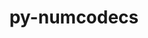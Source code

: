 ---
title: "py-numcodecs"
layout: cache
categories: [package, develop]
meta: {"versions": ["0.11.0"], "compilers": ["gcc@=11.4.0", "oneapi@=2024.2.0"], "oss": ["ubuntu22.04"], "platforms": ["linux"], "targets": ["x86_64_v3"], "stacks": ["e4s", "e4s-oneapi", "root"], "num_specs": 18, "num_specs_by_stack": {"e4s": 9, "root": 18, "e4s-oneapi": 9}}
spec_details: [{"hash": "tyy6nophczqx6hh6t5ty3rwm2qs3ak2z", "compiler": "gcc@=11.4.0", "versions": ["0.11.0"], "os": "ubuntu22.04", "platform": "linux", "target": "x86_64_v3", "variants": ["build_system=python_pip", "~msgpack"], "stacks": ["e4s", "root"], "size": "-", "tarball": "https://binaries.spack.io/develop/build_cache/linux-ubuntu22.04-x86_64_v3/gcc-11.4.0/py-numcodecs-0.11.0/linux-ubuntu22.04-x86_64_v3-gcc-11.4.0-py-numcodecs-0.11.0-tyy6nophczqx6hh6t5ty3rwm2qs3ak2z.spack"}, {"hash": "sv5fvxsbcsftylgtwya56bl2xgtfr6tz", "compiler": "gcc@=11.4.0", "versions": ["0.11.0"], "os": "ubuntu22.04", "platform": "linux", "target": "x86_64_v3", "variants": ["build_system=python_pip", "~msgpack"], "stacks": ["e4s", "root"], "size": "-", "tarball": "https://binaries.spack.io/develop/build_cache/linux-ubuntu22.04-x86_64_v3/gcc-11.4.0/py-numcodecs-0.11.0/linux-ubuntu22.04-x86_64_v3-gcc-11.4.0-py-numcodecs-0.11.0-sv5fvxsbcsftylgtwya56bl2xgtfr6tz.spack"}, {"hash": "vemvwmoyxy4aye2wavhvjnso2fxu53gi", "compiler": "gcc@=11.4.0", "versions": ["0.11.0"], "os": "ubuntu22.04", "platform": "linux", "target": "x86_64_v3", "variants": ["build_system=python_pip", "~msgpack"], "stacks": ["e4s", "root"], "size": "-", "tarball": "https://binaries.spack.io/develop/build_cache/linux-ubuntu22.04-x86_64_v3/gcc-11.4.0/py-numcodecs-0.11.0/linux-ubuntu22.04-x86_64_v3-gcc-11.4.0-py-numcodecs-0.11.0-vemvwmoyxy4aye2wavhvjnso2fxu53gi.spack"}, {"hash": "tjbwwiwx4dpssvt6gvy4aegnpn7gs7tp", "compiler": "gcc@=11.4.0", "versions": ["0.11.0"], "os": "ubuntu22.04", "platform": "linux", "target": "x86_64_v3", "variants": ["build_system=python_pip", "~msgpack"], "stacks": ["e4s", "root"], "size": "-", "tarball": "https://binaries.spack.io/develop/build_cache/linux-ubuntu22.04-x86_64_v3/gcc-11.4.0/py-numcodecs-0.11.0/linux-ubuntu22.04-x86_64_v3-gcc-11.4.0-py-numcodecs-0.11.0-tjbwwiwx4dpssvt6gvy4aegnpn7gs7tp.spack"}, {"hash": "2seurogx4fsomzhdxumtits3tcr4ifyp", "compiler": "gcc@=11.4.0", "versions": ["0.11.0"], "os": "ubuntu22.04", "platform": "linux", "target": "x86_64_v3", "variants": ["build_system=python_pip", "~msgpack"], "stacks": ["e4s", "root"], "size": "-", "tarball": "https://binaries.spack.io/develop/build_cache/linux-ubuntu22.04-x86_64_v3/gcc-11.4.0/py-numcodecs-0.11.0/linux-ubuntu22.04-x86_64_v3-gcc-11.4.0-py-numcodecs-0.11.0-2seurogx4fsomzhdxumtits3tcr4ifyp.spack"}, {"hash": "nr7bzldbphle53unx54wogwvrdh33dwq", "compiler": "gcc@=11.4.0", "versions": ["0.11.0"], "os": "ubuntu22.04", "platform": "linux", "target": "x86_64_v3", "variants": ["build_system=python_pip", "~msgpack"], "stacks": ["e4s", "root"], "size": "-", "tarball": "https://binaries.spack.io/develop/build_cache/linux-ubuntu22.04-x86_64_v3/gcc-11.4.0/py-numcodecs-0.11.0/linux-ubuntu22.04-x86_64_v3-gcc-11.4.0-py-numcodecs-0.11.0-nr7bzldbphle53unx54wogwvrdh33dwq.spack"}, {"hash": "zg2p47nsmoa2f5vxyon632whw2hj4fxo", "compiler": "gcc@=11.4.0", "versions": ["0.11.0"], "os": "ubuntu22.04", "platform": "linux", "target": "x86_64_v3", "variants": ["build_system=python_pip", "~msgpack"], "stacks": ["e4s", "root"], "size": "-", "tarball": "https://binaries.spack.io/develop/build_cache/linux-ubuntu22.04-x86_64_v3/gcc-11.4.0/py-numcodecs-0.11.0/linux-ubuntu22.04-x86_64_v3-gcc-11.4.0-py-numcodecs-0.11.0-zg2p47nsmoa2f5vxyon632whw2hj4fxo.spack"}, {"hash": "enxm4yxa765h6sfsccrhxedzz6ji2je5", "compiler": "gcc@=11.4.0", "versions": ["0.11.0"], "os": "ubuntu22.04", "platform": "linux", "target": "x86_64_v3", "variants": ["build_system=python_pip", "~msgpack"], "stacks": ["e4s", "root"], "size": "-", "tarball": "https://binaries.spack.io/develop/build_cache/linux-ubuntu22.04-x86_64_v3/gcc-11.4.0/py-numcodecs-0.11.0/linux-ubuntu22.04-x86_64_v3-gcc-11.4.0-py-numcodecs-0.11.0-enxm4yxa765h6sfsccrhxedzz6ji2je5.spack"}, {"hash": "sy3wit64hdpwsk6qa6fe5soytx2obznw", "compiler": "gcc@=11.4.0", "versions": ["0.11.0"], "os": "ubuntu22.04", "platform": "linux", "target": "x86_64_v3", "variants": ["build_system=python_pip", "~msgpack"], "stacks": ["e4s", "root"], "size": "-", "tarball": "https://binaries.spack.io/develop/build_cache/linux-ubuntu22.04-x86_64_v3/gcc-11.4.0/py-numcodecs-0.11.0/linux-ubuntu22.04-x86_64_v3-gcc-11.4.0-py-numcodecs-0.11.0-sy3wit64hdpwsk6qa6fe5soytx2obznw.spack"}, {"hash": "wylyy2xm6oqqax5pk7uharg2j2tybd4h", "compiler": "oneapi@=2024.2.0", "versions": ["0.11.0"], "os": "ubuntu22.04", "platform": "linux", "target": "x86_64_v3", "variants": ["build_system=python_pip", "~msgpack"], "stacks": ["e4s-oneapi", "root"], "size": "-", "tarball": "https://binaries.spack.io/develop/build_cache/linux-ubuntu22.04-x86_64_v3/oneapi-2024.2.0/py-numcodecs-0.11.0/linux-ubuntu22.04-x86_64_v3-oneapi-2024.2.0-py-numcodecs-0.11.0-wylyy2xm6oqqax5pk7uharg2j2tybd4h.spack"}, {"hash": "lckeexugwmije5r77ee5bvauu5avxl35", "compiler": "oneapi@=2024.2.0", "versions": ["0.11.0"], "os": "ubuntu22.04", "platform": "linux", "target": "x86_64_v3", "variants": ["build_system=python_pip", "~msgpack"], "stacks": ["e4s-oneapi", "root"], "size": "-", "tarball": "https://binaries.spack.io/develop/build_cache/linux-ubuntu22.04-x86_64_v3/oneapi-2024.2.0/py-numcodecs-0.11.0/linux-ubuntu22.04-x86_64_v3-oneapi-2024.2.0-py-numcodecs-0.11.0-lckeexugwmije5r77ee5bvauu5avxl35.spack"}, {"hash": "i5xww7vqd43drz3b6ihldwn7db5jrsoe", "compiler": "oneapi@=2024.2.0", "versions": ["0.11.0"], "os": "ubuntu22.04", "platform": "linux", "target": "x86_64_v3", "variants": ["build_system=python_pip", "~msgpack"], "stacks": ["e4s-oneapi", "root"], "size": "-", "tarball": "https://binaries.spack.io/develop/build_cache/linux-ubuntu22.04-x86_64_v3/oneapi-2024.2.0/py-numcodecs-0.11.0/linux-ubuntu22.04-x86_64_v3-oneapi-2024.2.0-py-numcodecs-0.11.0-i5xww7vqd43drz3b6ihldwn7db5jrsoe.spack"}, {"hash": "d344lol6w5herga4wuemhjiuxde7nh3g", "compiler": "oneapi@=2024.2.0", "versions": ["0.11.0"], "os": "ubuntu22.04", "platform": "linux", "target": "x86_64_v3", "variants": ["build_system=python_pip", "~msgpack"], "stacks": ["e4s-oneapi", "root"], "size": "-", "tarball": "https://binaries.spack.io/develop/build_cache/linux-ubuntu22.04-x86_64_v3/oneapi-2024.2.0/py-numcodecs-0.11.0/linux-ubuntu22.04-x86_64_v3-oneapi-2024.2.0-py-numcodecs-0.11.0-d344lol6w5herga4wuemhjiuxde7nh3g.spack"}, {"hash": "w6miy2f6u6u5vehuvy2hlkpvy737fuh5", "compiler": "oneapi@=2024.2.0", "versions": ["0.11.0"], "os": "ubuntu22.04", "platform": "linux", "target": "x86_64_v3", "variants": ["build_system=python_pip", "~msgpack"], "stacks": ["e4s-oneapi", "root"], "size": "-", "tarball": "https://binaries.spack.io/develop/build_cache/linux-ubuntu22.04-x86_64_v3/oneapi-2024.2.0/py-numcodecs-0.11.0/linux-ubuntu22.04-x86_64_v3-oneapi-2024.2.0-py-numcodecs-0.11.0-w6miy2f6u6u5vehuvy2hlkpvy737fuh5.spack"}, {"hash": "l2c3urhdzoe4ghlfzqss2pw6hrondlxb", "compiler": "oneapi@=2024.2.0", "versions": ["0.11.0"], "os": "ubuntu22.04", "platform": "linux", "target": "x86_64_v3", "variants": ["build_system=python_pip", "~msgpack"], "stacks": ["e4s-oneapi", "root"], "size": "-", "tarball": "https://binaries.spack.io/develop/build_cache/linux-ubuntu22.04-x86_64_v3/oneapi-2024.2.0/py-numcodecs-0.11.0/linux-ubuntu22.04-x86_64_v3-oneapi-2024.2.0-py-numcodecs-0.11.0-l2c3urhdzoe4ghlfzqss2pw6hrondlxb.spack"}, {"hash": "itgitx2oui77jn23zxcio2fobx4loqqz", "compiler": "oneapi@=2024.2.0", "versions": ["0.11.0"], "os": "ubuntu22.04", "platform": "linux", "target": "x86_64_v3", "variants": ["build_system=python_pip", "~msgpack"], "stacks": ["e4s-oneapi", "root"], "size": "-", "tarball": "https://binaries.spack.io/develop/build_cache/linux-ubuntu22.04-x86_64_v3/oneapi-2024.2.0/py-numcodecs-0.11.0/linux-ubuntu22.04-x86_64_v3-oneapi-2024.2.0-py-numcodecs-0.11.0-itgitx2oui77jn23zxcio2fobx4loqqz.spack"}, {"hash": "2x3depqdl6gqgvjiib7gow6wckmvuwes", "compiler": "oneapi@=2024.2.0", "versions": ["0.11.0"], "os": "ubuntu22.04", "platform": "linux", "target": "x86_64_v3", "variants": ["build_system=python_pip", "~msgpack"], "stacks": ["e4s-oneapi", "root"], "size": "-", "tarball": "https://binaries.spack.io/develop/build_cache/linux-ubuntu22.04-x86_64_v3/oneapi-2024.2.0/py-numcodecs-0.11.0/linux-ubuntu22.04-x86_64_v3-oneapi-2024.2.0-py-numcodecs-0.11.0-2x3depqdl6gqgvjiib7gow6wckmvuwes.spack"}, {"hash": "2tlyqroqaaetzae7qudni2ostkdje6qr", "compiler": "oneapi@=2024.2.0", "versions": ["0.11.0"], "os": "ubuntu22.04", "platform": "linux", "target": "x86_64_v3", "variants": ["build_system=python_pip", "~msgpack"], "stacks": ["e4s-oneapi", "root"], "size": "-", "tarball": "https://binaries.spack.io/develop/build_cache/linux-ubuntu22.04-x86_64_v3/oneapi-2024.2.0/py-numcodecs-0.11.0/linux-ubuntu22.04-x86_64_v3-oneapi-2024.2.0-py-numcodecs-0.11.0-2tlyqroqaaetzae7qudni2ostkdje6qr.spack"}]
---